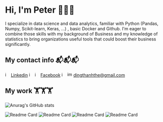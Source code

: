 # Hi, I'm Peter 👋👋👋
I specialize in data science and data analytics, familiar with Python (Pandas, Numpy, Scikit-learn, Keras, ...) , basic Docker and Github. I'm eager to combine those skills with my background of Business and my knowledge of statistics to bring organizations useful tools that could boost their business significantly.

## My contact info 📬📬📬
<img width="15" height="15" alt="image" src="https://github.com/user-attachments/assets/be719042-f06b-4003-bcfa-067a07ac0fff" /> [Linkedin](https://www.linkedin.com/in/peter-ding-855b1a281/) <img width="15" height="15" alt="image" src="https://github.com/user-attachments/assets/29fd8846-2288-4cff-9494-3f57091f2414" />
 <img width="15" height="15" alt="image" src="https://github.com/user-attachments/assets/8d0da489-70c4-4a2d-a96c-95f802141421" /> [Facebook](https://www.facebook.com/inhthanhthe.446041/) <img width="15" height="15" alt="image" src="https://github.com/user-attachments/assets/3cdd5879-b15a-450d-ab6a-cf40de3853f6" /> <img width="16" height="16" alt="image" src="https://github.com/user-attachments/assets/8059308b-dcb2-43c1-b5e9-8700e39929bb" /> dingthanhthe@gmail.com



## My work 🏋🏋🏋
![Anurag's GitHub stats](https://github-readme-stats.vercel.app/api?username=PeterDingVN&show_icons=true&theme=neon)
 

![Readme Card](https://github-readme-stats.vercel.app/api/pin/?username=PeterDingVN&repo=ML-Finance-VietnameseListedFirms&theme=midnight-purple&description_lines_count=3)
![Readme Card](https://github-readme-stats.vercel.app/api/pin/?username=PeterDingVN&repo=Highlands-Coffee-churn-prediction&theme=holi&description_lines_count=3)
![Readme Card](https://github-readme-stats.vercel.app/api/pin/?username=PeterDingVN&repo=Time-series-Sales-forecast&theme=catppuccin_mocha&description_lines_count=3)
![Readme Card](https://github-readme-stats.vercel.app/api/pin/?username=PeterDingVN&repo=Auto-Vnese-Phrases-Detecter&theme=calm&description_lines_count=3)







